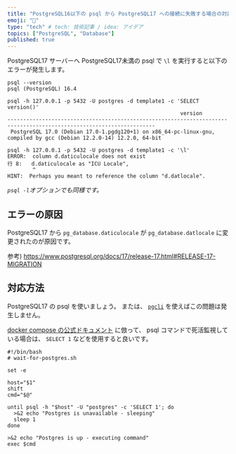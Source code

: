 ```yaml
---
title: "PostgreSQL16以下の psql から PostgreSQL17 への接続に失敗する場合の対応方法"
emoji: "🐘"
type: "tech" # tech: 技術記事 / idea: アイデア
topics: ["PostgreSQL", "Database"]
published: true
---
```

PostgreSQL17 サーバーへ PostgreSQL17未満の psql で `\l` を実行すると以下のエラーが発生します。

```shell
psql --version
psql (PostgreSQL) 16.4

psql -h 127.0.0.1 -p 5432 -U postgres -d template1 -c 'SELECT version()'
                                                       version
---------------------------------------------------------------------------------------------------------------------
 PostgreSQL 17.0 (Debian 17.0-1.pgdg120+1) on x86_64-pc-linux-gnu, compiled by gcc (Debian 12.2.0-14) 12.2.0, 64-bit

psql -h 127.0.0.1 -p 5432 -U postgres -d template1 -c '\l'
ERROR:  column d.daticulocale does not exist
行 8:   d.daticulocale as "ICU Locale",
        ^
HINT:  Perhaps you meant to reference the column "d.datlocale".
```
*`psql -l`オプションでも同様です。*

## エラーの原因

PostgreSQL17 から `pg_database.daticulocale` が `pg_database.datlocale` に変更されたのが原因です。

参考) https://www.postgresql.org/docs/17/release-17.html#RELEASE-17-MIGRATION

## 対応方法

PostgreSQL17 の psql を使いましょう。
または、 [`pgcli`](https://qiita.com/nanasess/items/f985e3d6250247aaa03c) を使えばこの問題は発生しません。

[docker compose の公式ドキュメント](https://docs.docker.jp/v17.06/compose/startup-order.html) に倣って、 psql コマンドで死活監視している場合は、 `SELECT 1` などを使用すると良いです。

```shell
#!/bin/bash
# wait-for-postgres.sh

set -e

host="$1"
shift
cmd="$@"

until psql -h "$host" -U "postgres" -c 'SELECT 1'; do
  >&2 echo "Postgres is unavailable - sleeping"
  sleep 1
done

>&2 echo "Postgres is up - executing command"
exec $cmd
```
